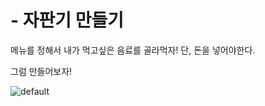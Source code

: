 # - 자판기 만들기

메뉴를 정해서 내가 먹고싶은 음료를 골라먹자!
단, 돈을 넣어야한다.

그럼 만들어보자!

![default](https://user-images.githubusercontent.com/35207193/35908763-ee8b6474-0c34-11e8-9d50-7868fa66561b.gif)
